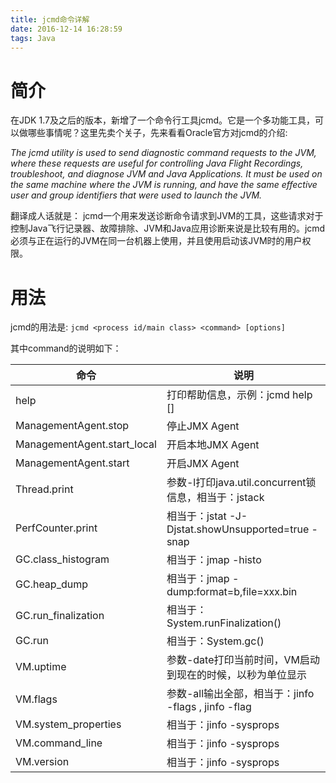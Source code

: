 ```yaml
---
title: jcmd命令详解
date: 2016-12-14 16:28:59
tags: Java
---
```

# 简介 #
在JDK 1.7及之后的版本，新增了一个命令行工具jcmd。它是一个多功能工具，可以做哪些事情呢？这里先卖个关子，先来看看Oracle官方对jcmd的介绍:

*The jcmd utility is used to send diagnostic command requests to the JVM, where these requests are useful for controlling Java Flight Recordings, troubleshoot, and diagnose JVM and Java Applications. It must be used on the same machine where the JVM is running, and have the same effective user and group identifiers that were used to launch the JVM.*

翻译成人话就是：
jcmd一个用来发送诊断命令请求到JVM的工具，这些请求对于控制Java飞行记录器、故障排除、JVM和Java应用诊断来说是比较有用的。jcmd必须与正在运行的JVM在同一台机器上使用，并且使用启动该JVM时的用户权限。

# 用法 #
jcmd的用法是:
`jcmd <process id/main class> <command> [options]`

其中command的说明如下：

|命令|说明|
|---|---|
|help	|	打印帮助信息，示例：jcmd <PID> help [<command name>]|
|ManagementAgent.stop	|	停止JMX Agent|
|ManagementAgent.start_local	|	开启本地JMX Agent|
|ManagementAgent.start	|	开启JMX Agent|
|Thread.print	|	参数-l打印java.util.concurrent锁信息，相当于：jstack <PID>|
|PerfCounter.print	|	相当于：jstat -J-Djstat.showUnsupported=true -snap <PID>|
|GC.class_histogram	|	相当于：jmap -histo <PID>|
|GC.heap_dump	|	相当于：jmap -dump:format=b,file=xxx.bin <PID>|
|GC.run_finalization	|	相当于：System.runFinalization()|
|GC.run	|	相当于：System.gc()|
|VM.uptime	|	参数-date打印当前时间，VM启动到现在的时候，以秒为单位显示|
|VM.flags	|	参数-all输出全部，相当于：jinfo -flags <PID>, jinfo -flag <VM FLAG> <PID>|
|VM.system_properties	|	相当于：jinfo -sysprops <PID>|
|VM.command_line	|	相当于：jinfo -sysprops <PID> | grep command|
|VM.version	|	相当于：jinfo -sysprops <PID> | grep version|
